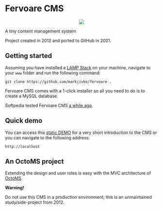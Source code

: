 # Fervoare CMS

<p align="center">
    <a href="https://markjivko.com/fervoare/">
        <img src="https://repository-images.githubusercontent.com/387422631/e61ed666-4818-49c2-8035-db67f3897d72"/>
    </a>
</p>

A tiny content management system

Project created in 2012 and ported to GitHub in 2021.

## Getting started

Assuming you have installed a [LAMP Stack](https://en.wikipedia.org/wiki/LAMP_(software_bundle)) on your machine, navigate to your `www` folder and run the following command:

```
git clone https://github.com/markjivko/fervoare .
```

Fervoare CMS comes with a 1-click installer so all you need to do is to create a MySQL database.

Softpedia tested Fervoare CMS [a while ago](https://webscripts.softpedia.com/script/Content-Management/Fervoare-CMS-80070.html).

## Quick demo

You can access this [static DEMO](https://markjivko.com/fervoare/) for a very short introduction to the CMS or
you can navigate to the following address:

```
http://localhost
```

## An OctoMS project

Extending the design and user roles is easy with the MVC architecture of [OctoMS](https://github.com/markjivko/octoms).

**Warning!**

Do not use this CMS in a production environment; this is an unmaintained study/side-project from 2012.

